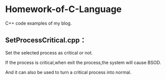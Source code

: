 # Homework-of-C-Language
C++ code examples of my blog.

## SetProcessCritical.cpp：

Set the selected process as critical or not.

If the process is critical,when exit the process,the system will cause BSOD.

And it can also be used to turn a critical process into normal.

